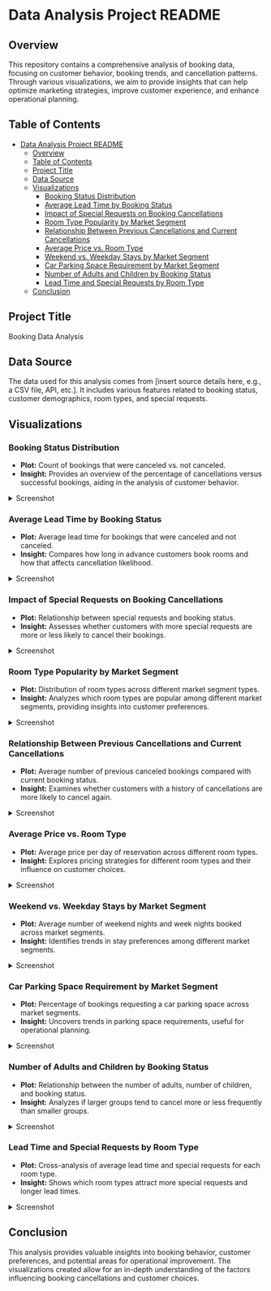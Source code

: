 # Data Analysis Project README

## Overview

This repository contains a comprehensive analysis of booking data, focusing on customer behavior, booking trends, and cancellation patterns. Through various visualizations, we aim to provide insights that can help optimize marketing strategies, improve customer experience, and enhance operational planning.

## Table of Contents

- [Data Analysis Project README](#data-analysis-project-readme)
  - [Overview](#overview)
  - [Table of Contents](#table-of-contents)
  - [Project Title](#project-title)
  - [Data Source](#data-source)
  - [Visualizations](#visualizations)
    - [Booking Status Distribution](#booking-status-distribution)
    - [Average Lead Time by Booking Status](#average-lead-time-by-booking-status)
    - [Impact of Special Requests on Booking Cancellations](#impact-of-special-requests-on-booking-cancellations)
    - [Room Type Popularity by Market Segment](#room-type-popularity-by-market-segment)
    - [Relationship Between Previous Cancellations and Current Cancellations](#relationship-between-previous-cancellations-and-current-cancellations)
    - [Average Price vs. Room Type](#average-price-vs-room-type)
    - [Weekend vs. Weekday Stays by Market Segment](#weekend-vs-weekday-stays-by-market-segment)
    - [Car Parking Space Requirement by Market Segment](#car-parking-space-requirement-by-market-segment)
    - [Number of Adults and Children by Booking Status](#number-of-adults-and-children-by-booking-status)
    - [Lead Time and Special Requests by Room Type](#lead-time-and-special-requests-by-room-type)
  - [Conclusion](#conclusion)

## Project Title

Booking Data Analysis

## Data Source

The data used for this analysis comes from [insert source details here, e.g., a CSV file, API, etc.]. It includes various features related to booking status, customer demographics, room types, and special requests.

## Visualizations

### Booking Status Distribution
- **Plot:** Count of bookings that were canceled vs. not canceled.
- **Insight:** Provides an overview of the percentage of cancellations versus successful bookings, aiding in the analysis of customer behavior.

<details>
<summary>Screenshot</summary>
<img src="./images/booking_distribution.png" alt="Booking Status Distribution" width="600"/>
</details>

### Average Lead Time by Booking Status
- **Plot:** Average lead time for bookings that were canceled and not canceled.
- **Insight:** Compares how long in advance customers book rooms and how that affects cancellation likelihood.

<details>
<summary>Screenshot</summary>
<img src="./images/lead_time_booking_status.png" alt="Average Lead Time by Booking Status" width="600"/>
</details>

### Impact of Special Requests on Booking Cancellations
- **Plot:** Relationship between special requests and booking status.
- **Insight:** Assesses whether customers with more special requests are more or less likely to cancel their bookings.

<details>
<summary>Screenshot</summary>
<img src="./images/impact_special_req.png" alt="Impact of Special Requests on Booking Cancellations" width="600"/>
</details>

### Room Type Popularity by Market Segment
- **Plot:** Distribution of room types across different market segment types.
- **Insight:** Analyzes which room types are popular among different market segments, providing insights into customer preferences.

<details>
<summary>Screenshot</summary>
<img src="./images/room_type_market_seq.png" alt="Room Type Popularity by Market Segment" width="600"/>
</details>

### Relationship Between Previous Cancellations and Current Cancellations
- **Plot:** Average number of previous canceled bookings compared with current booking status.
- **Insight:** Examines whether customers with a history of cancellations are more likely to cancel again.

<details>
<summary>Screenshot</summary>
<img src="./images/prev_cancellation_current.png" alt="Relationship Between Previous and Current Cancellations" width="600"/>
</details>

### Average Price vs. Room Type
- **Plot:** Average price per day of reservation across different room types.
- **Insight:** Explores pricing strategies for different room types and their influence on customer choices.

<details>
<summary>Screenshot</summary>
<img src="./images/avg_price_vs_room_type.png" alt="Average Price vs. Room Type" width="600"/>
</details>

### Weekend vs. Weekday Stays by Market Segment
- **Plot:** Average number of weekend nights and week nights booked across market segments.
- **Insight:** Identifies trends in stay preferences among different market segments.

<details>
<summary>Screenshot</summary>
<img src="./images/weekend_weekdays.png" alt="Weekend vs. Weekday Stays by Market Segment" width="600"/>
</details>

### Car Parking Space Requirement by Market Segment
- **Plot:** Percentage of bookings requesting a car parking space across market segments.
- **Insight:** Uncovers trends in parking space requirements, useful for operational planning.

<details>
<summary>Screenshot</summary>
<img src="./images/parking_space_market_seg.png" alt="Car Parking Space Requirement by Market Segment" width="600"/>
</details>

### Number of Adults and Children by Booking Status
- **Plot:** Relationship between the number of adults, number of children, and booking status.
- **Insight:** Analyzes if larger groups tend to cancel more or less frequently than smaller groups.

<details>
<summary>Screenshot</summary>
<img src="./images/num_total_booking.png" alt="Number of Adults and Children by Booking Status" width="600"/>
</details>

### Lead Time and Special Requests by Room Type
- **Plot:** Cross-analysis of average lead time and special requests for each room type.
- **Insight:** Shows which room types attract more special requests and longer lead times.

<details>
<summary>Screenshot</summary>
<img src="./images/lead_time_special_req.png" alt="Lead Time and Special Requests by Room Type" width="600"/>
</details>

## Conclusion

This analysis provides valuable insights into booking behavior, customer preferences, and potential areas for operational improvement. The visualizations created allow for an in-depth understanding of the factors influencing booking cancellations and customer choices.
